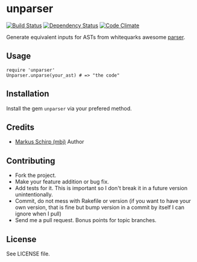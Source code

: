 unparser
========

[![Build Status](https://secure.travis-ci.org/mbj/unparser.png?branch=master)](http://travis-ci.org/mbj/unparser)
[![Dependency Status](https://gemnasium.com/mbj/unparser.png)](https://gemnasium.com/mbj/unparser)
[![Code Climate](https://codeclimate.com/github/mbj/unparser.png)](https://codeclimate.com/github/mbj/unparser)

Generate equivalent inputs for ASTs from whitequarks awesome [parser](https://github.com/whitequark/parser).

Usage
-----

```
require 'unparser'
Unparser.unparse(your_ast) # => "the code"
```

Installation
------------

Install the gem `unparser` via your prefered method.

Credits
-------

* [Markus Schirp (mbj)](https://github.com/mbj) Author

Contributing
-------------

* Fork the project.
* Make your feature addition or bug fix.
* Add tests for it. This is important so I don't break it in a
  future version unintentionally.
* Commit, do not mess with Rakefile or version
  (if you want to have your own version, that is fine but bump version in a commit by itself I can ignore when I pull)
* Send me a pull request. Bonus points for topic branches.

License
-------

See LICENSE file.
